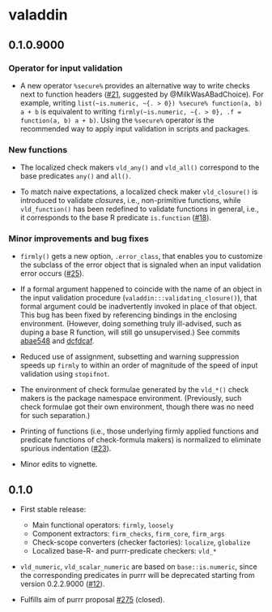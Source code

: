 # valaddin

## 0.1.0.9000

### Operator for input validation

* A new operator `%secure%` provides an alternative way to write checks next to
  function headers ([#21](https://github.com/egnha/valaddin/issues/21),
  suggested by @MilkWasABadChoice). For example, writing
  `list(~is.numeric, ~{. > 0}) %secure% function(a, b) a + b` is equivalent to
  writing `firmly(~is.numeric, ~{. > 0}, .f = function(a, b) a + b)`. Using the
  `%secure%` operator is the recommended way to apply input validation in
  scripts and packages.
  
### New functions

* The localized check makers `vld_any()` and `vld_all()` correspond to the base
  predicates `any()` and `all()`.

* To match naive expectations, a localized check maker `vld_closure()` is
  introduced to validate _closures_, i.e., non-primitive functions, while 
  `vld_function()` has been redefined to validate functions in general, i.e., it
  corresponds to the base R predicate `is.function` 
  ([#18](https://github.com/egnha/valaddin/issues/18)).
  
### Minor improvements and bug fixes

* `firmly()` gets a new option, `.error_class`, that enables you to customize
  the subclass of the error object that is signaled when an input validation
  error occurs ([#25](https://github.com/egnha/valaddin/issues/25)).

* If a formal argument happened to coincide with the name of an object 
  in the input validation procedure (`valaddin:::validating_closure()`), that 
  formal argument could be inadvertently invoked in place of that object. This 
  bug has been fixed by referencing bindings in the enclosing environment. 
  (However, doing something truly ill-advised, such as duping a base R function,
  will still go unsupervised.) See commits 
  [abae548](https://github.com/egnha/valaddin/commit/abae5480392a6fbf81b6faafcfd097dd6a936829)
  and 
  [dcfdcaf](https://github.com/egnha/valaddin/commit/dcfdcaf24966007794949f66e5108030d17f520f).

* Reduced use of assignment, subsetting and warning suppression speeds up 
  `firmly` to within an order of magnitude of the speed of input validation
  using `stopifnot`.

* The environment of check formulae generated by the `vld_*()` check makers is
  the package namespace environment. (Previously, such check formulae got their
  own environment, though there was no need for such separation.)
  
* Printing of functions (i.e., those underlying firmly applied functions and 
  predicate functions of check-formula makers) is normalized to eliminate
  spurious indentation ([#23](https://github.com/egnha/valaddin/issues/23)).

* Minor edits to vignette.

## 0.1.0

* First stable release:
    + Main functional operators: `firmly`, `loosely`
    + Component extractors: `firm_checks`, `firm_core`, `firm_args`
    + Check-scope converters (checker factories): `localize`, `globalize`
    + Localized base-R- and purrr-predicate checkers: `vld_*`
    
* `vld_numeric`, `vld_scalar_numeric` are based on `base::is.numeric`, since the
  corresponding predicates in purrr will be deprecated starting from version 
  0.2.2.9000 ([#12](https://github.com/egnha/valaddin/issues/12)).

* Fulfills aim of purrr proposal 
  [#275](https://github.com/hadley/purrr/issues/275) (closed).
